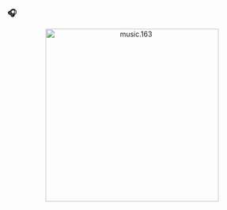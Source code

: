 ###  🎧

<p align="center">
  <a href="http://music.163.com/#/playlist?id=79531194" target="_blank"><img src="https://p4.music.126.net/dAhLZSTPZ0cfs_-Wl9fULA==/109951163473654637.jpg?imageView&thumbnail=120y120" alt="music.163" width="350"/></a>
</p>
